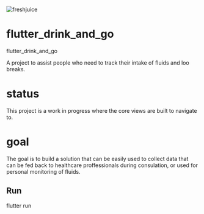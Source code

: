 ![freshjuice](https://github.com/user-attachments/assets/c4eaf031-54dd-4246-bb33-357fad03f3eb)

# flutter_drink_and_go
flutter_drink_and_go

A project to assist people who need to track their intake of fluids and loo breaks.

# status

This project is a work in progress where the core views are built to navigate to.  

# goal

The goal is to build a solution that can be easily used to collect data that can be fed back to healthcare proffessionals during consulation, 
or used for personal monitoring of fluids. 

## Run

flutter run
